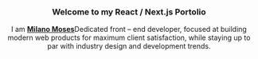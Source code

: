 
  </div>

  <h3 align="center">Welcome to my React / Next.js Portolio</h3>

   <div align="center">
     I am  <a href="https://www.youtube.com/" target="_blank"><b> Milano Moses</b></a>Dedicated front – end developer, focused at building modern web products for maximum client satisfaction, while staying up to par with industry design and development trends. 
    </div>
</div>